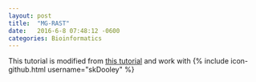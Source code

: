 ```yaml
---
layout: post
title:  "MG-RAST"
date:   2016-6-8 07:48:12 -0600
categories: Bioinformatics
---
```


This tutorial is modified from [this tutorial](http://adina-howe.readthedocs.io/en/latest/mgrast/index.html) and work with {% include icon-github.html username="skDooley" %}

